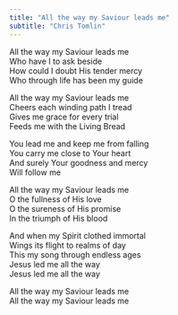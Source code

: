 ```yaml
---
title: "All the way my Saviour leads me"
subtitle: "Chris Tomlin"
---
```


All the way my Saviour leads me   
Who have I to ask beside   
How could I doubt His tender mercy   
Who through life has been my guide

All the way my Saviour leads me   
Cheers each winding path I tread   
Gives me grace for every trial   
Feeds me with the Living Bread   

You lead me and keep me from falling   
You carry me close to Your heart   
And surely Your goodness and mercy   
Will follow me

All the way my Saviour leads me   
O the fullness of His love   
O the sureness of His promise   
In the triumph of His blood   

And when my Spirit clothed immortal   
Wings its flight to realms of day   
This my song through endless ages   
Jesus led me all the way   
Jesus led me all the way   

All the way my Saviour leads me   
All the way my Saviour leads me
